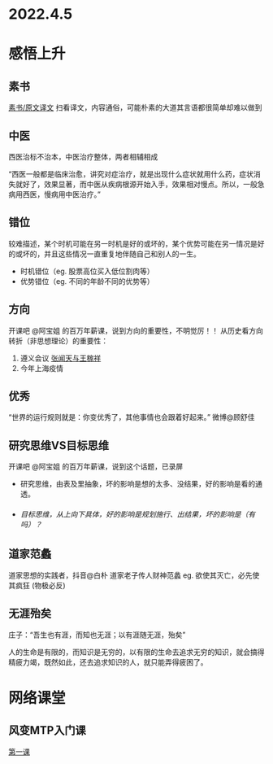 # 2022.4.5

# 感悟上升

## 素书
[素书/原文译文](http://book.sbkk8.com/gudai/gudaibingshu/sushu/)
扫看译文，内容通俗，可能朴素的大道其言语都很简单却难以做到

## 中医
西医治标不治本，中医治疗整体，两者相辅相成

“西医一般都是临床治愈，讲究对症治疗，就是出现什么症状就用什么药，症状消失就好了，效果显著，而中医从疾病根源开始入手，效果相对慢点。所以，一般急病用西医，慢病用中医治疗。”

## 错位
较难描述，某个时机可能在另一时机是好的或坏的，某个优势可能在另一情况是好的或坏的，并且这些情况一直重复地伴随自己和别人的一生。

- 时机错位（eg. 股票高位买入低位割肉等）
- 优势错位（eg. 不同的年龄不同的优势等）

## **方向**
开课吧 @阿宝姐 的百万年薪课，说到方向的重要性，不明觉厉！！
从历史看方向转折（非思想理论）的重要性：
1. 遵义会议  [张闻天与王稼祥](https://baijiahao.baidu.com/s?id=1707799636830568660)
2. 今年上海疫情

## 优秀
“世界的运行规则就是：你变优秀了，其他事情也会跟着好起来。” 微博@顾舒佳

## 研究思维VS目标思维

开课吧 @阿宝姐 的百万年薪课，说到这个话题，已录屏
- 研究思维，由表及里抽象，坏的影响是想的太多、没结果，好的影响是看的通透。
- ###### 目标思维，从上向下具体，好的影响是规划施行、出结果，坏的影响是（有吗）？

## 道家范蠡
道家思想的实践者，抖音@白朴 道家老子传人财神范蠡 eg. 欲使其灭亡，必先使其疯狂  (物极必反)

## 无涯殆矣
庄子：“吾生也有涯，而知也无涯；以有涯随无涯，殆矣”

人的生命是有限的，而知识是无穷的，以有限的生命去追求无穷的知识，就会搞得精疲力竭，既然如此，还去追求知识的人，就只能弄得疲困了。

# 网络课堂
## 风变MTP入门课
[第一课](https://prod.pandateacher.com/idpgo-develop/idp-frontend/)
